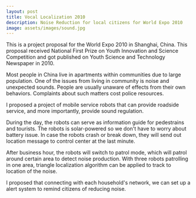 ```yaml
---
layout: post
title: Vocal Localization 2010
description: Noise Reduction for local citizens for World Expo 2010
image: assets/images/sound.jpg
---
```


This is a project proposal for the World Expo 2010 in Shanghai, China. This proposal received National First Prize on Youth Innovation and Science Competition and got published on Youth Science and Technology Newspaper in 2010.

Most people in China live in apartments within communities due to large population. One of the issues from living in community is noise and unexpected sounds. People are usually unaware of effects from their own behaviors. Complaints about such matters cost police resources.

I proposed a project of mobile service robots that can provide roadside service, and more importantly, provide sound regulation.

During the day, the robots can serve as information guide for pedestrains and tourists. The robots is solar-powered so we don't have to worry about battery issue. In case the robots crash or break down, they will send out location message to control center at the last minute.

After business hour, the robots will switch to patrol mode, which will patrol around certain area to detect noise production. With three robots patrolling in one area, triangle localization algorithm can be applied to track to location of the noise.

I proposed that connecting with each household's network, we can set up a alert system to remind citizens of reducing noise.



